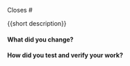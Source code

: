 Closes #

{{short description}}

#### What did you change?

#### How did you test and verify your work?
